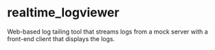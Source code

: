 # realtime_logviewer
Web-based log tailing tool that streams logs from a mock server with a front-end client that displays the logs.
